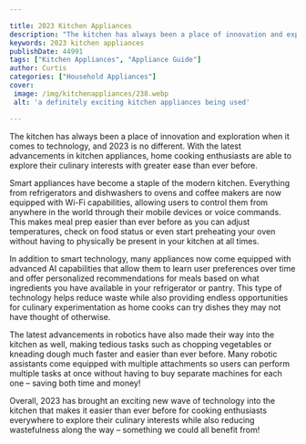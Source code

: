 ```yaml
---

title: 2023 Kitchen Appliances
description: "The kitchen has always been a place of innovation and exploration when it comes to technology, and 2023 is no different. With the ...swipe up to find out"
keywords: 2023 kitchen appliances
publishDate: 44991
tags: ["Kitchen Appliances", "Appliance Guide"]
author: Curtis
categories: ["Household Appliances"]
cover: 
 image: /img/kitchenappliances/238.webp
 alt: 'a definitely exciting kitchen appliances being used'

---
```


The kitchen has always been a place of innovation and exploration when it comes to technology, and 2023 is no different. With the latest advancements in kitchen appliances, home cooking enthusiasts are able to explore their culinary interests with greater ease than ever before.

Smart appliances have become a staple of the modern kitchen. Everything from refrigerators and dishwashers to ovens and coffee makers are now equipped with Wi-Fi capabilities, allowing users to control them from anywhere in the world through their mobile devices or voice commands. This makes meal prep easier than ever before as you can adjust temperatures, check on food status or even start preheating your oven without having to physically be present in your kitchen at all times. 

In addition to smart technology, many appliances now come equipped with advanced AI capabilities that allow them to learn user preferences over time and offer personalized recommendations for meals based on what ingredients you have available in your refrigerator or pantry. This type of technology helps reduce waste while also providing endless opportunities for culinary experimentation as home cooks can try dishes they may not have thought of otherwise. 

The latest advancements in robotics have also made their way into the kitchen as well, making tedious tasks such as chopping vegetables or kneading dough much faster and easier than ever before. Many robotic assistants come equipped with multiple attachments so users can perform multiple tasks at once without having to buy separate machines for each one – saving both time and money! 

Overall, 2023 has brought an exciting new wave of technology into the kitchen that makes it easier than ever before for cooking enthusiasts everywhere to explore their culinary interests while also reducing wastefulness along the way – something we could all benefit from!
